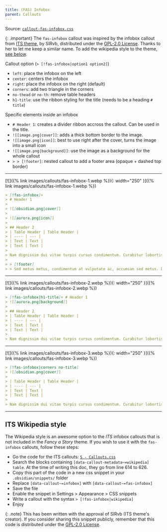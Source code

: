 ```yaml
---
title: (FAS) Infobox
parent: Callouts
---
```


Source: [`callout-fas-infobox.css`](https://github.com/ElsaTam/obsidian-fancy-a-story/blob/main/snippets/editor/callouts/callout-fas-infobox.css)

{: .important}
The `fas-infobox` callout was inspired by the infobox callout from [ITS theme](https://publish.obsidian.md/slrvb-docs/ITS+Theme/ITS+Theme), by SlRvb, distributed under the [GPL-2.0 License](https://github.com/SlRvb/Obsidian--ITS-Theme/blob/main/LICENSE). Thanks to her to let me keep a similar name. To add the wikipedia style to the theme, [see below](https://elsatam.github.io/obsidian-fancy-a-story/docs/callouts/fas-infobox.html#its-wikipedia-style).

Callout option (`> [!fas-infobox|option1 option2]`)
- `left`: place the infobox on the left
- `center`: centers the infobox
- `right`: place the infobox on the right (default)
- `corners`: add two triangle in the corners
- `no-thead` or `no-th`: remove table headers
- `h1-title`: use the ribbon styling for the title (needs to be a heading `# title`)

Specific elements inside an infobox
- `# Header 1`: creates a divider ribbon accross the callout. Can be used in the title.
- `![[image.png|cover]]`: adds a thick bottom border to the image.
- `![[image.png|icon]]`: best to use right after the cover, turns the image into a small icon
- `![[image.png|background]]`: use the image as a background for the whole callout
- `> > [!footer]`: nested callout to add a footer area (opaque + dashed top border)

---

[![]({% link images/callouts/fas-infobox-1.webp %}){: width="250" }]({% link images/callouts/fas-infobox-1.webp %})

```markdown
> [!fas-infobox]+
> # Header 1
> 
> ![[obsidian.png|cover]]
> 
> ![[aurora.png|icon]]
> 
> ## Header 2
> | Table Header | Table Header |
> | ---- | --- |
> | Text | Text |
> | Text | Text |
> 
> Nam dignissim dui vitae turpis cursus condimentum. Curabitur lobortis dolor urna, et dapibus elit ornare et
> 
> > [!footer]
> > Sed metus metus, condimentum at vulputate ac, accumsan sed metus. Donec in faucibus sapien.
```

---

[![]({% link images/callouts/fas-infobox-2.webp %}){: width="250" }]({% link images/callouts/fas-infobox-2.webp %})

```markdown
> [!fas-infobox|h1-title]+ # Header 1
> ![[aurora.png|background]]
> 
> ## Header 2
> | Table Header | Table Header |
> | ---- | --- |
> | Text | Text |
> | Text | Text |
> 
> Nam dignissim dui vitae turpis cursus condimentum. Curabitur lobortis dolor urna, et dapibus elit ornare et
```

---

[![]({% link images/callouts/fas-infobox-3.webp %}){: width="250" }]({% link images/callouts/fas-infobox-3.webp %})

```markdown
> [!fas-infobox|corners no-title]
> ![[obsidian.png|cover]]
> 
> | Table Header | Table Header |
> | ---- | --- |
> | Text | Text |
> | Text | Text |
>
> Nam dignissim dui vitae turpis cursus condimentum. Curabitur lobortis dolor urna, et dapibus elit ornare et
```

---

## ITS Wikipedia style

The Wikipedia style is an awesome option to the *ITS* infobox callouts that is not included in the *Fancy a Story* theme.
If you wish to use it with the `fas-infobox` callouts, follow these steps:
- Go the code for the ITS callouts: [`S - Callouts.css`](https://github.com/SlRvb/Obsidian--ITS-Theme/blob/main/Snippets/S%20-%20Callouts.css)
- Search the blocks containing `[data-callout-metadata~=wikipedia] table`. At the time of writing this doc, they go from line 614 to 626.
- Copy this part of the code in a new css snippet in your `.obsidian/snippets/` folder
- Replace `[data-callout~=infobox]` with `[data-callout~=fas-infobox]`
- Save the file
- Enable the snippet in Settings > Appearance > CSS snippets
- Write a callout with the syntax `> [!fas-infobox|wikipedia]`
- Enjoy

{: .note}
This has been written with the approval of SlRvb (ITS theme's creator). If you consider sharing this snippet publicly, remember that this code is distributed under the [GPL-2.0 License](https://github.com/SlRvb/Obsidian--ITS-Theme/blob/main/LICENSE).
